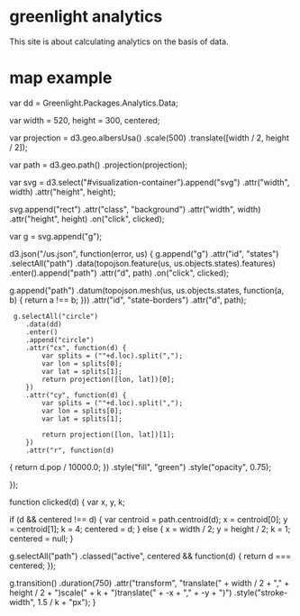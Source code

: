 greenlight analytics
====================

This site is about calculating analytics on the basis of data.

map example
===========

var dd = Greenlight.Packages.Analytics.Data;

var width = 520,
    height = 300,
    centered;

var projection = d3.geo.albersUsa()
    .scale(500)
    .translate([width / 2, height / 2]);

var path = d3.geo.path()
    .projection(projection);
 
var svg = d3.select("#visualization-container").append("svg")
    .attr("width", width)
    .attr("height", height);

svg.append("rect")
    .attr("class", "background")
    .attr("width", width)
    .attr("height", height)
    .on("click", clicked);

var g = svg.append("g");

d3.json("/us.json", function(error, us) {
  g.append("g")
      .attr("id", "states")
    .selectAll("path")
      .data(topojson.feature(us, us.objects.states).features)
    .enter().append("path")
      .attr("d", path)
      .on("click", clicked);

  g.append("path")
      .datum(topojson.mesh(us, us.objects.states, function(a, b) { return a !== b; }))
      .attr("id", "state-borders")
      .attr("d", path);

    
     g.selectAll("circle")
        .data(dd)
        .enter()
        .append("circle")
        .attr("cx", function(d) {
        	var splits = (""+d.loc).split(",");
            var lon = splits[0];
            var lat = splits[1];
            return projection([lon, lat])[0];
        })
        .attr("cy", function(d) {
            var splits = (""+d.loc).split(",");
            var lon = splits[0];
            var lat = splits[1];

            return projection([lon, lat])[1];
        })
        .attr("r", function(d)
{
	return d.pop / 10000.0;
})
        .style("fill", "green")
        .style("opacity", 0.75);
    
});

function clicked(d) {
  var x, y, k;

  if (d && centered !== d) {
    var centroid = path.centroid(d);
    x = centroid[0];
    y = centroid[1];
    k = 4;
    centered = d;
  } else {
    x = width / 2;
    y = height / 2;
    k = 1;
    centered = null;
  }

  g.selectAll("path")
      .classed("active", centered && function(d) { return d === centered; });

  g.transition()
      .duration(750)
      .attr("transform", "translate(" + width / 2 + "," + height / 2 + ")scale(" + k + ")translate(" + -x + "," + -y + ")")
      .style("stroke-width", 1.5 / k + "px");
}

















